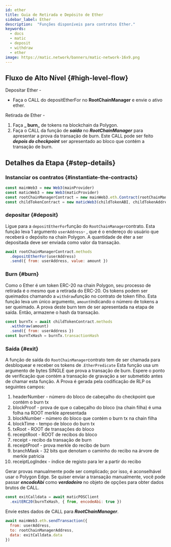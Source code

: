 ```yaml
---
id: ether
title: Guia de Retirada e Depósito de Ether
sidebar_label: Ether
description:  "Funções disponíveis para contratos Ether."
keywords:
  - docs
  - matic
  - deposit
  - withdraw
  - ether
image: https://matic.network/banners/matic-network-16x9.png
---
```


## Fluxo de Alto Nível {#high-level-flow}

Depositar Ether -

- Faça o CALL do depositEtherFor no **RootChainManager** e envie o ativo ether.

Retirada de Ether -

1. Faça **_ burn_** de tokens na blockchain da Polygon.
2. Faça o CALL da função de **_saída_** no **_RootChainManager_** para apresentar a prova da transação de burn. Este CALL pode ser feito **_depois do checkpoint_** ser apresentado ao bloco que contém a transação de burn.

## Detalhes da Etapa {#step-details}

### Instanciar os contratos {#instantiate-the-contracts}
```js
const mainWeb3 = new Web3(mainProvider)
const maticWeb3 = new Web3(maticProvider)
const rootChainManagerContract = new mainWeb3.eth.Contract(rootChainManagerABI, rootChainManagerAddress)
const childTokenContract = new maticWeb3(childTokenABI, childTokenAddress)
```

### depositar {#deposit}
Ligue para a `depositEtherFor`função do `RootChainManager`contrato. Esta função leva 1 argumento `userAddress`- , que é o endereço do usuário que receberá o depósito na chain Polygon. A quantidade de éter a ser depositada deve ser enviada como valor da transação.

```js
await rootChainManagerContract.methods
  .depositEtherFor(userAddress)
  .send({ from: userAddress, value: amount })
```

### Burn {#burn}
Como o Ether é um token ERC-20 na chain Polygon, seu processo de retirada é o mesmo que a retirada do ERC-20. Os tokens podem ser queimados chamando a `withdraw`função no contrato de token filho. Esta função leva um único argumento, `amount`indicando o número de tokens a ser queimado. A prova deste burn tem de ser apresentada na etapa de saída. Então, armazene o hash da transação.
```js
const burnTx = await childTokenContract.methods
  .withdraw(amount)
  .send({ from: userAddress })
const burnTxHash = burnTx.transactionHash
```

### Saída {#exit}
A função de saída do `RootChainManager`contrato tem de ser chamada para desbloquear e receber os tokens de .`EtherPredicate` Esta função usa um argumento de bytes SINGLE que prova a transação de burn. Espere o ponto de verificação que contém a transação de gravação a ser submetido antes de chamar esta função. A Prova é gerada pela codificação de RLP os seguintes campos:

1. headerNumber - número do bloco de cabeçalho do checkpoint que contém o burn tx
2. blockProof - prova de que o cabeçalho do bloco (na chain filha) é uma folha na ROOT merkle apresentada
3. blockNumber - número do bloco que contém o burn tx na chain filha
4. blockTime - tempo de bloco do burn tx
5. txRoot - ROOT de transações do bloco
6. receiptRoot - ROOT de recibos do bloco
7. receipt - recibo da transação de burn
8. receiptProof - prova merkle do recibo de burn
9. branchMask - 32 bits que denotam o caminho do recibo na árvore de merkle patricia
10. receiptLogIndex - índice de registo para ler a partir do recibo

Gerar provas manualmente pode ser complicado; por isso, é aconselhável usar o Polygon Edge. Se quiser enviar a transação manualmente, você pode passar **_encodeAbi_** como **_verdadeiro_** no objeto de opções para obter dados brutos de CALL.

```js
const exitCalldata = await maticPOSClient
  .exitERC20(burnTxHash, { from, encodeAbi: true })
```

Envie estes dados de CALL para **_RootChainManager_**.
```js
await mainWeb3.eth.sendTransaction({
  from: userAddress,
  to: rootChainManagerAddress,
  data: exitCalldata.data
})
```
